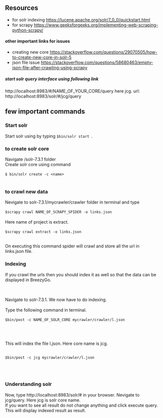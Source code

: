 ## Resources
 
- for solr indexing https://lucene.apache.org/solr/7_0_0/quickstart.html
- for scrapy https://www.geeksforgeeks.org/implementing-web-scraping-python-scrapy/


#### other important links for issues

- creating new core https://stackoverflow.com/questions/29070505/how-to-create-new-core-in-solr-5
- json file issue https://stackoverflow.com/questions/58680463/empty-json-file-after-crawling-using-scrapy

##### start solr query interface using following link

http://localhost:8983/#/NAME_OF_YOUR_CORE/query
here jcg.
url: http://localhost:8983/solr/#/jcg/query


## few important commands

### Start solr

Start solr using by typing ```$bin/solr start ```.

### to create solr core 
Navigate /solr-7.3.1 folder <br/>
Create solr core using command  <br/><br/>
```$ bin/solr create -c <name>```
<br/><br/>

### to crawl new data

Nevigate to solr-7.3.1/mycrawler/crawler folder in terminal and type<br/><br/>
```$scrapy crawl NAME_OF_SCRAPY_SPIDER -o links.json```<br/><br/>
Here name of project is extract.<br/><br/>
```$scrapy crawl extract -o links.json```<br/><br/>

On executing this command spider will crawl and store all the url in links.json file.


### Indexing 

If you crawl the urls then you should index it as well so that the data can be displayed in BreezyGo.

<br/><br/>Navigate to solr-7.3.1.  We now have to do indexing.<br/><br/>
Type the following command in terminal.<br/><br/>
```$bin/post -c NAME_OF_SOLR_CORE mycrawler/crawler/l.json```

<br/><br/>

This will index the file l.json. 
Here core name is jcg.
<br/></br>

```$bin/post -c jcg mycrawler/crawler/l.json```

<br/><br/>


### Understanding solr

Now, type http://localhost:8983/solr/# in your browser. Nevigate to jcg/query. Here jcg is solr core name.<br/>
If you want to see all result do not change anything and click execute query.
This will display indexed result as result.
